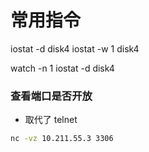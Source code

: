 # 常用指令

iostat -d disk4
iostat -w 1 disk4

watch -n 1 iostat -d disk4

### 查看端口是否开放

- 取代了 telnet

```bash
nc -vz 10.211.55.3 3306 
```